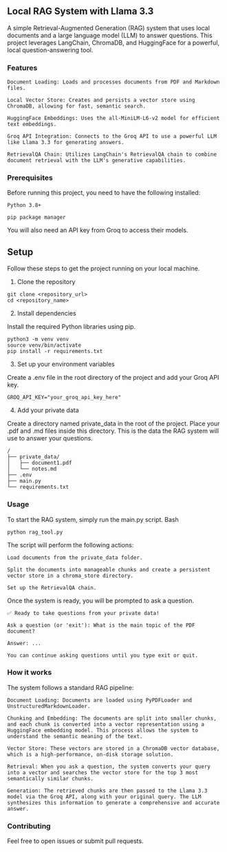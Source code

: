 ## Local RAG System with Llama 3.3

A simple Retrieval-Augmented Generation (RAG) system that uses local documents and a large language model (LLM) to answer questions. This project leverages LangChain, ChromaDB, and HuggingFace for a powerful, local question-answering tool.

### Features

    Document Loading: Loads and processes documents from PDF and Markdown files.

    Local Vector Store: Creates and persists a vector store using ChromaDB, allowing for fast, semantic search.

    HuggingFace Embeddings: Uses the all-MiniLM-L6-v2 model for efficient text embeddings.

    Groq API Integration: Connects to the Groq API to use a powerful LLM like Llama 3.3 for generating answers.

    RetrievalQA Chain: Utilizes LangChain's RetrievalQA chain to combine document retrieval with the LLM's generative capabilities.

### Prerequisites

Before running this project, you need to have the following installed:

    Python 3.8+

    pip package manager

You will also need an API key from Groq to access their models.

## Setup

Follow these steps to get the project running on your local machine.

1. Clone the repository

```
git clone <repository_url>
cd <repository_name>
```

2. Install dependencies

Install the required Python libraries using pip.
```
python3 -m venv venv
source venv/bin/activate
pip install -r requirements.txt
```

3. Set up your environment variables

Create a .env file in the root directory of the project and add your Groq API key.
```
GROQ_API_KEY="your_groq_api_key_here"
```

4. Add your private data

Create a directory named private_data in the root of the project. Place your .pdf and .md files inside this directory. This is the data the RAG system will use to answer your questions.
```
/
├── private_data/
│   ├── document1.pdf
│   └── notes.md
├── .env
├── main.py
└── requirements.txt
```

### Usage

To start the RAG system, simply run the main.py script.
Bash
```
python rag_tool.py
```

The script will perform the following actions:

    Load documents from the private_data folder.

    Split the documents into manageable chunks and create a persistent vector store in a chroma_store directory.

    Set up the RetrievalQA chain.

Once the system is ready, you will be prompted to ask a question.
```
✅ Ready to take questions from your private data!

Ask a question (or 'exit'): What is the main topic of the PDF document?

Answer: ...

You can continue asking questions until you type exit or quit.
```
### How it works

The system follows a standard RAG pipeline:

    Document Loading: Documents are loaded using PyPDFLoader and UnstructuredMarkdownLoader.

    Chunking and Embedding: The documents are split into smaller chunks, and each chunk is converted into a vector representation using a HuggingFace embedding model. This process allows the system to understand the semantic meaning of the text.

    Vector Store: These vectors are stored in a ChromaDB vector database, which is a high-performance, on-disk storage solution.

    Retrieval: When you ask a question, the system converts your query into a vector and searches the vector store for the top 3 most semantically similar chunks.

    Generation: The retrieved chunks are then passed to the Llama 3.3 model via the Groq API, along with your original query. The LLM synthesizes this information to generate a comprehensive and accurate answer.

### Contributing

Feel free to open issues or submit pull requests.
